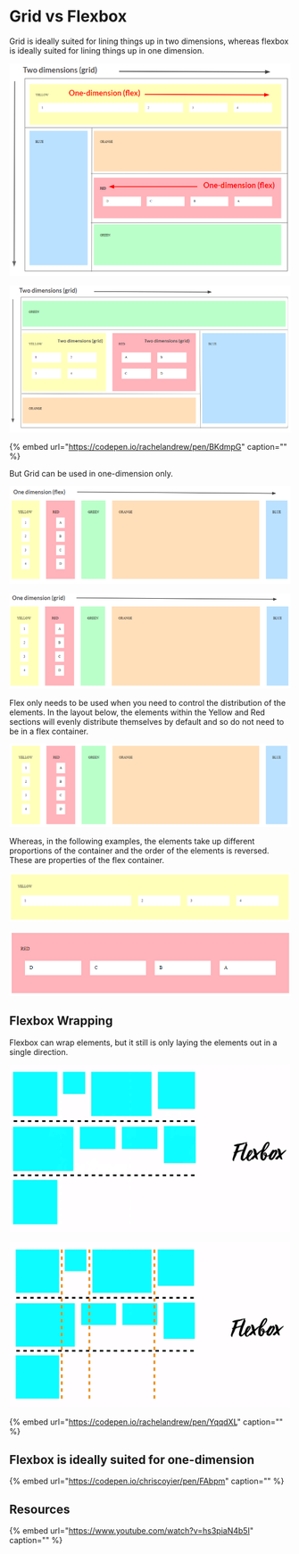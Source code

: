 # Grid vs Flexbox

Grid is ideally suited for lining things up in two dimensions, whereas flexbox is ideally suited for lining things up in one dimension.

![](../.gitbook/assets/image%20%28169%29.png)

![](../.gitbook/assets/image%20%2824%29.png)

{% embed url="https://codepen.io/rachelandrew/pen/BKdmpG" caption="" %}

But Grid can be used in one-dimension only.

![](../.gitbook/assets/image%20%2865%29.png)

![](../.gitbook/assets/image%20%2872%29.png)

Flex only needs to be used when you need to control the distribution of the elements. In the layout below, the elements within the Yellow and Red sections will evenly distribute themselves by default and so do not need to be in a flex container.

![](../.gitbook/assets/image%20%28114%29.png)

Whereas, in the following examples, the elements take up different proportions of the container and the order of the elements is reversed. These are properties of the flex container.

![](../.gitbook/assets/image%20%28159%29.png)

![](../.gitbook/assets/image%20%2884%29.png)

## Flexbox Wrapping

Flexbox can wrap elements, but it still is only laying the elements out in a single direction.

![](../.gitbook/assets/image%20%2856%29.png)

![](../.gitbook/assets/image%20%2826%29.png)

{% embed url="https://codepen.io/rachelandrew/pen/YqqdXL" caption="" %}

## Flexbox is ideally suited for one-dimension

{% embed url="https://codepen.io/chriscoyier/pen/FAbpm" caption="" %}

## Resources

{% embed url="https://www.youtube.com/watch?v=hs3piaN4b5I" caption="" %}

